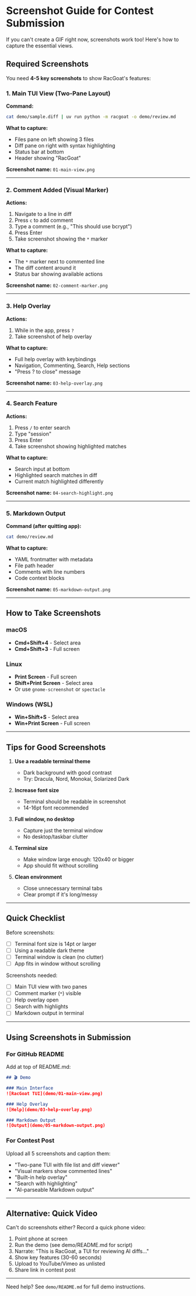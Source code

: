 # Screenshot Guide for Contest Submission

If you can't create a GIF right now, screenshots work too! Here's how to capture the essential views.

## Required Screenshots

You need **4-5 key screenshots** to show RacGoat's features:

### 1. Main TUI View (Two-Pane Layout)
**Command:**
```bash
cat demo/sample.diff | uv run python -m racgoat -o demo/review.md
```

**What to capture:**
- Files pane on left showing 3 files
- Diff pane on right with syntax highlighting
- Status bar at bottom
- Header showing "RacGoat"

**Screenshot name:** `01-main-view.png`

---

### 2. Comment Added (Visual Marker)
**Actions:**
1. Navigate to a line in diff
2. Press `c` to add comment
3. Type a comment (e.g., "This should use bcrypt")
4. Press Enter
5. Take screenshot showing the `*` marker

**What to capture:**
- The `*` marker next to commented line
- The diff content around it
- Status bar showing available actions

**Screenshot name:** `02-comment-marker.png`

---

### 3. Help Overlay
**Actions:**
1. While in the app, press `?`
2. Take screenshot of help overlay

**What to capture:**
- Full help overlay with keybindings
- Navigation, Commenting, Search, Help sections
- "Press ? to close" message

**Screenshot name:** `03-help-overlay.png`

---

### 4. Search Feature
**Actions:**
1. Press `/` to enter search
2. Type "session"
3. Press Enter
4. Take screenshot showing highlighted matches

**What to capture:**
- Search input at bottom
- Highlighted search matches in diff
- Current match highlighted differently

**Screenshot name:** `04-search-highlight.png`

---

### 5. Markdown Output
**Command (after quitting app):**
```bash
cat demo/review.md
```

**What to capture:**
- YAML frontmatter with metadata
- File path header
- Comments with line numbers
- Code context blocks

**Screenshot name:** `05-markdown-output.png`

---

## How to Take Screenshots

### macOS
- **Cmd+Shift+4** - Select area
- **Cmd+Shift+3** - Full screen

### Linux
- **Print Screen** - Full screen
- **Shift+Print Screen** - Select area
- Or use `gnome-screenshot` or `spectacle`

### Windows (WSL)
- **Win+Shift+S** - Select area
- **Win+Print Screen** - Full screen

---

## Tips for Good Screenshots

1. **Use a readable terminal theme**
   - Dark background with good contrast
   - Try: Dracula, Nord, Monokai, Solarized Dark

2. **Increase font size**
   - Terminal should be readable in screenshot
   - 14-16pt font recommended

3. **Full window, no desktop**
   - Capture just the terminal window
   - No desktop/taskbar clutter

4. **Terminal size**
   - Make window large enough: 120x40 or bigger
   - App should fit without scrolling

5. **Clean environment**
   - Close unnecessary terminal tabs
   - Clear prompt if it's long/messy

---

## Quick Checklist

Before screenshots:
- [ ] Terminal font size is 14pt or larger
- [ ] Using a readable dark theme
- [ ] Terminal window is clean (no clutter)
- [ ] App fits in window without scrolling

Screenshots needed:
- [ ] Main TUI view with two panes
- [ ] Comment marker (`*`) visible
- [ ] Help overlay open
- [ ] Search with highlights
- [ ] Markdown output in terminal

---

## Using Screenshots in Submission

### For GitHub README
Add at top of README.md:

```markdown
## 🎬 Demo

### Main Interface
![RacGoat TUI](demo/01-main-view.png)

### Help Overlay
![Help](demo/03-help-overlay.png)

### Markdown Output
![Output](demo/05-markdown-output.png)
```

### For Contest Post
Upload all 5 screenshots and caption them:
- "Two-pane TUI with file list and diff viewer"
- "Visual markers show commented lines"
- "Built-in help overlay"
- "Search with highlighting"
- "AI-parseable Markdown output"

---

## Alternative: Quick Video

Can't do screenshots either? Record a quick phone video:

1. Point phone at screen
2. Run the demo (see demo/README.md for script)
3. Narrate: "This is RacGoat, a TUI for reviewing AI diffs..."
4. Show key features (30-60 seconds)
5. Upload to YouTube/Vimeo as unlisted
6. Share link in contest post

---

Need help? See `demo/README.md` for full demo instructions.
